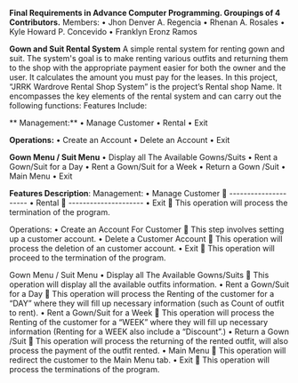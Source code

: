 **Final Requirements in Advance Computer Programming. Groupings of 4 Contributors.**
Members:
•	Jhon Denver A. Regencia
•	Rhenan A. Rosales
•	Kyle Howard P. Concevido
•	Franklyn Eronz Ramos

**Gown and Suit Rental System**
A simple rental system for renting gown and suit. The system's goal is to make renting various outfits and returning them to the shop with the appropriate payment easier for both the owner and the user. It calculates the amount you must pay for the leases. In this project, “JRRK Wardrove Rental Shop System” is the project’s Rental shop Name. It encompasses the key elements of the rental system and can carry out the following functions:
Features Include:

**	Management:**
•	Manage Customer
•	Rental 
•	Exit

**Operations:**
•	Create an Account
•	Delete an Account
•	Exit

**Gown Menu / Suit Menu**
•	Display all The Available Gowns/Suits
•	Rent a Gown/Suit for a Day
•	Rent a Gown/Suit for a Week
•	Return a Gown /Suit
•	Main Menu
•	Exit

**Features Description**:
	Management:
•	Manage Customer
  	---------------------
•	Rental
  	---------------------
•	Exit
  	This operation will process the termination of the program.

Operations:
•	Create an Account For Customer
  	This step involves setting up a customer account.
•	Delete a Customer Account
  	This operation will process the deletion of an customer account.
•	Exit
  	This operation will proceed to the termination of the program.

Gown Menu / Suit Menu
•	Display all The Available Gowns/Suits
  	This operation will display all the available outfits information.
•	Rent a Gown/Suit for a Day
  	This operation will process the Renting of the customer for a “DAY” where they will fill up necessary information (such as Count of outfit to rent).
•	Rent a Gown/Suit for a Week
  	This operation will process the Renting of the customer for a “WEEK” where they will fill up necessary information (Renting for a WEEK also include a “Discount”.)
•	Return a Gown /Suit
  	This operation will process the returning of the rented outfit, will also process the payment of the outfit rented.
•	Main Menu
  	This operation will redirect the customer to the Main Menu tab.
•	Exit
  	This operation will process the terminations of the program.





 


